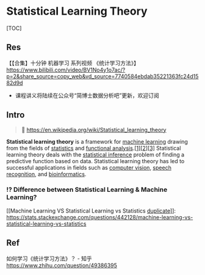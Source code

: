 # Statistical Learning Theory

[TOC]



## Res
【【合集】十分钟 机器学习 系列视频 《统计学习方法》】 https://www.bilibili.com/video/BV1No4y1o7ac/?p=2&share_source=copy_web&vd_source=7740584ebdab35221363fc24d1582d9d

- 课程讲义将陆续在公众号“简博士数据分析吧”更新，欢迎订阅




## Intro

> 🔗 https://en.wikipedia.org/wiki/Statistical_learning_theory

**Statistical learning theory** is a framework for [machine learning](https://en.wikipedia.org/wiki/Machine_learning) drawing from the fields of [statistics](https://en.wikipedia.org/wiki/Statistics) and [functional analysis](https://en.wikipedia.org/wiki/Functional_analysis).[[1\]](https://en.wikipedia.org/wiki/Statistical_learning_theory#cite_note-1)[[2\]](https://en.wikipedia.org/wiki/Statistical_learning_theory#cite_note-2)[[3\]](https://en.wikipedia.org/wiki/Statistical_learning_theory#cite_note-3) Statistical learning theory deals with the [statistical inference](https://en.wikipedia.org/wiki/Statistical_inference) problem of finding a predictive function based on data. Statistical learning theory has led to successful applications in fields such as [computer vision](https://en.wikipedia.org/wiki/Computer_vision), [speech recognition](https://en.wikipedia.org/wiki/Speech_recognition), and [bioinformatics](https://en.wikipedia.org/wiki/Bioinformatics).



### ⁉️ Difference between Statistical Learning & Machine Learning?





[统计学和机器学习到底有什么区别？]: https://www.jiqizhixin.com/articles/2019-04-24-16
[统计学习，机器学习，深度学习 - IAMGPS的文章 - 知乎]: https://zhuanlan.zhihu.com/p/379821665
[Machine Learning Vs. Statistical Learning]: https://blogs.perficient.com/2018/01/29/machine-learning-vs-statistical-learning/

[[Machine Learning VS Statistical Learning vs Statistics [duplicate\]](https://stats.stackexchange.com/questions/442128/machine-learning-vs-statistical-learning-vs-statistics)]: https://stats.stackexchange.com/questions/442128/machine-learning-vs-statistical-learning-vs-statistics

[MACHINE LEARNING VS. STATISTICS]: https://onlinestats.canr.udel.edu/machine-learning-vs-statistics/



## Ref
如何学习《统计学习方法》？ - 知乎 https://www.zhihu.com/question/49386395

